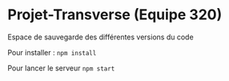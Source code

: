 # Projet-Transverse (Equipe 320)
Espace de sauvegarde des différentes versions du code

Pour installer :
`npm install`

Pour lancer le serveur
`npm start`